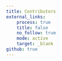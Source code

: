 ```yaml
---
title: Contributors
external_links:
    process: true
    title: false
    no_follow: true
    mode: active
    target: _blank
github: true
---
```


